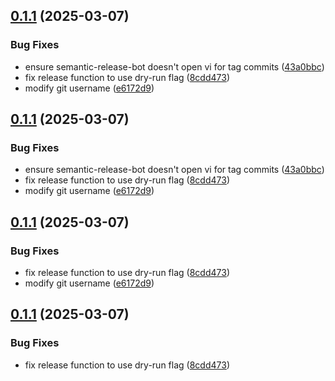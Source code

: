 ## [0.1.1](https://github.com/MartinSimango/daggerverse/compare/v0.1.0...v0.1.1) (2025-03-07)

### Bug Fixes

* ensure semantic-release-bot doesn't open vi for tag commits ([43a0bbc](https://github.com/MartinSimango/daggerverse/commit/43a0bbcf76abc3aa6a6f0065da08a498146a1f6c))
* fix release function to use dry-run flag ([8cdd473](https://github.com/MartinSimango/daggerverse/commit/8cdd473059ca5dbb904346b3b744290da47b2776))
* modify git username ([e6172d9](https://github.com/MartinSimango/daggerverse/commit/e6172d99fc8f8c1b7928fc15a00b20c6a399a25a))

## [0.1.1](https://github.com/MartinSimango/daggerverse/compare/v0.1.0...v0.1.1) (2025-03-07)

### Bug Fixes

* ensure semantic-release-bot doesn't open vi for tag commits ([43a0bbc](https://github.com/MartinSimango/daggerverse/commit/43a0bbcf76abc3aa6a6f0065da08a498146a1f6c))
* fix release function to use dry-run flag ([8cdd473](https://github.com/MartinSimango/daggerverse/commit/8cdd473059ca5dbb904346b3b744290da47b2776))
* modify git username ([e6172d9](https://github.com/MartinSimango/daggerverse/commit/e6172d99fc8f8c1b7928fc15a00b20c6a399a25a))

## [0.1.1](https://github.com/MartinSimango/daggerverse/compare/v0.1.0...v0.1.1) (2025-03-07)

### Bug Fixes

* fix release function to use dry-run flag ([8cdd473](https://github.com/MartinSimango/daggerverse/commit/8cdd473059ca5dbb904346b3b744290da47b2776))
* modify git username ([e6172d9](https://github.com/MartinSimango/daggerverse/commit/e6172d99fc8f8c1b7928fc15a00b20c6a399a25a))

## [0.1.1](https://github.com/MartinSimango/daggerverse/compare/v0.1.0...v0.1.1) (2025-03-07)

### Bug Fixes

* fix release function to use dry-run flag ([8cdd473](https://github.com/MartinSimango/daggerverse/commit/8cdd473059ca5dbb904346b3b744290da47b2776))
